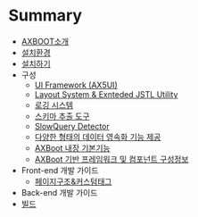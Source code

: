 # Summary

* [AXBOOT소개](README.md)
* [설치환경](environment.md)
* [설치하기](install.md)
* 구성
    - [UI Framework (AX5UI)](composition/ax5ui.md)
    - [Layout System & Exnteded JSTL Utility](composition/layout-system.md)
    - [로깅 시스템](composition/login-system.md)
    - [스키마 추출 도구](composition/schema-extractor.md)
    - [SlowQuery Detector](composition/slowquery-detector.md)
    - [다양한 형태의 데이터 영속화 기능 제공](composition/orm-function.md)
    - [AXBoot 내장 기본기능](composition/basic-function.md)
    - [AXBoot 기반 프레임워크 및 컴포넌트 구성정보](composition/framework-component.md)
* Front-end 개발 가이드
    - [페이지구조&커스텀태그](front-end/page-basic.md)
* Back-end 개발 가이드
* [빌드](build.md)